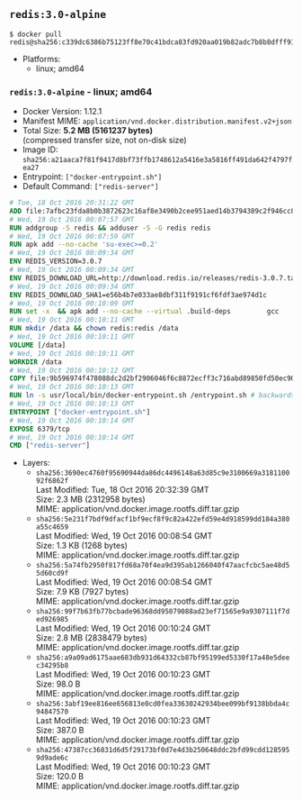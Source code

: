 ## `redis:3.0-alpine`

```console
$ docker pull redis@sha256:c339dc6386b75123ff8e70c41bdca83fd920aa019b82adc7b8b8dfff91d0bd73
```

-	Platforms:
	-	linux; amd64

### `redis:3.0-alpine` - linux; amd64

-	Docker Version: 1.12.1
-	Manifest MIME: `application/vnd.docker.distribution.manifest.v2+json`
-	Total Size: **5.2 MB (5161237 bytes)**  
	(compressed transfer size, not on-disk size)
-	Image ID: `sha256:a21aaca7f81f9417d8bf73ffb1748612a5416e3a5816ff491da642f4797fea27`
-	Entrypoint: `["docker-entrypoint.sh"]`
-	Default Command: `["redis-server"]`

```dockerfile
# Tue, 18 Oct 2016 20:31:22 GMT
ADD file:7afbc23fda8b0b3872623c16af8e3490b2cee951aed14b3794389c2f946cc8c7 in / 
# Wed, 19 Oct 2016 00:07:57 GMT
RUN addgroup -S redis && adduser -S -G redis redis
# Wed, 19 Oct 2016 00:07:59 GMT
RUN apk add --no-cache 'su-exec>=0.2'
# Wed, 19 Oct 2016 00:09:34 GMT
ENV REDIS_VERSION=3.0.7
# Wed, 19 Oct 2016 00:09:34 GMT
ENV REDIS_DOWNLOAD_URL=http://download.redis.io/releases/redis-3.0.7.tar.gz
# Wed, 19 Oct 2016 00:09:34 GMT
ENV REDIS_DOWNLOAD_SHA1=e56b4b7e033ae8dbf311f9191cf6fdf3ae974d1c
# Wed, 19 Oct 2016 00:10:09 GMT
RUN set -x 	&& apk add --no-cache --virtual .build-deps 		gcc 		linux-headers 		make 		musl-dev 		tar 	&& wget -O redis.tar.gz "$REDIS_DOWNLOAD_URL" 	&& echo "$REDIS_DOWNLOAD_SHA1 *redis.tar.gz" | sha1sum -c - 	&& mkdir -p /usr/src/redis 	&& tar -xzf redis.tar.gz -C /usr/src/redis --strip-components=1 	&& rm redis.tar.gz 	&& make -C /usr/src/redis 	&& make -C /usr/src/redis install 	&& rm -r /usr/src/redis 	&& apk del .build-deps
# Wed, 19 Oct 2016 00:10:11 GMT
RUN mkdir /data && chown redis:redis /data
# Wed, 19 Oct 2016 00:10:11 GMT
VOLUME [/data]
# Wed, 19 Oct 2016 00:10:11 GMT
WORKDIR /data
# Wed, 19 Oct 2016 00:10:12 GMT
COPY file:9b596974f478088dc2d2bf2906046f6c8872ecff3c716abd89850fd50ec90c47 in /usr/local/bin/ 
# Wed, 19 Oct 2016 00:10:13 GMT
RUN ln -s usr/local/bin/docker-entrypoint.sh /entrypoint.sh # backwards compat
# Wed, 19 Oct 2016 00:10:13 GMT
ENTRYPOINT ["docker-entrypoint.sh"]
# Wed, 19 Oct 2016 00:10:14 GMT
EXPOSE 6379/tcp
# Wed, 19 Oct 2016 00:10:14 GMT
CMD ["redis-server"]
```

-	Layers:
	-	`sha256:3690ec4760f95690944da86dc4496148a63d85c9e3100669a318110092f6862f`  
		Last Modified: Tue, 18 Oct 2016 20:32:39 GMT  
		Size: 2.3 MB (2312958 bytes)  
		MIME: application/vnd.docker.image.rootfs.diff.tar.gzip
	-	`sha256:5e231f7bdf9dfacf1bf9ecf8f9c82a422efd59e4d918599dd184a380a55c4659`  
		Last Modified: Wed, 19 Oct 2016 00:08:54 GMT  
		Size: 1.3 KB (1268 bytes)  
		MIME: application/vnd.docker.image.rootfs.diff.tar.gzip
	-	`sha256:5a74fb2950f817fd68a70f4ea9d395ab1266040f47aacfcbc5ae48d55d60cd9f`  
		Last Modified: Wed, 19 Oct 2016 00:08:54 GMT  
		Size: 7.9 KB (7927 bytes)  
		MIME: application/vnd.docker.image.rootfs.diff.tar.gzip
	-	`sha256:99f7b63fb77bcbade96368dd95079088ad23ef71565e9a9307111f7ded926985`  
		Last Modified: Wed, 19 Oct 2016 00:10:24 GMT  
		Size: 2.8 MB (2838479 bytes)  
		MIME: application/vnd.docker.image.rootfs.diff.tar.gzip
	-	`sha256:a9a09ad6175aae683db931d64332cb87bf95199ed5330f17a48e5deec34295b8`  
		Last Modified: Wed, 19 Oct 2016 00:10:23 GMT  
		Size: 98.0 B  
		MIME: application/vnd.docker.image.rootfs.diff.tar.gzip
	-	`sha256:3abf19ee816ee656813e0cd0fea33630242934bee099bf9138bbda4c94847570`  
		Last Modified: Wed, 19 Oct 2016 00:10:23 GMT  
		Size: 387.0 B  
		MIME: application/vnd.docker.image.rootfs.diff.tar.gzip
	-	`sha256:47387cc36831d6d5f29173bf0d7e4d3b250648ddc2bfd99cdd1285959d9ade6c`  
		Last Modified: Wed, 19 Oct 2016 00:10:23 GMT  
		Size: 120.0 B  
		MIME: application/vnd.docker.image.rootfs.diff.tar.gzip
